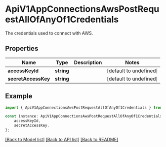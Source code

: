 # ApiV1AppConnectionsAwsPostRequestAllOfAnyOf1Credentials

The credentials used to connect with AWS.

## Properties

Name | Type | Description | Notes
------------ | ------------- | ------------- | -------------
**accessKeyId** | **string** |  | [default to undefined]
**secretAccessKey** | **string** |  | [default to undefined]

## Example

```typescript
import { ApiV1AppConnectionsAwsPostRequestAllOfAnyOf1Credentials } from './api';

const instance: ApiV1AppConnectionsAwsPostRequestAllOfAnyOf1Credentials = {
    accessKeyId,
    secretAccessKey,
};
```

[[Back to Model list]](../README.md#documentation-for-models) [[Back to API list]](../README.md#documentation-for-api-endpoints) [[Back to README]](../README.md)
